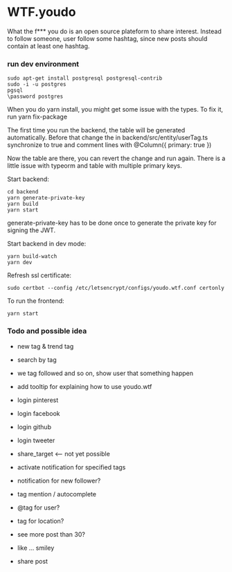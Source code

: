 # WTF.youdo

What the f*** you do is an open source plateform to share interest. Instead to follow someone, user follow some hashtag, since new posts should contain at least one hashtag.

### run dev environment

```
sudo apt-get install postgresql postgresql-contrib
sudo -i -u postgres
pgsql
\password postgres
```

When you do yarn install, you might get some issue with the types. To fix it, run yarn fix-package

The first time you run the backend, the table will be generated automatically. Before that change the in backend/src/entity/userTag.ts synchronize to true and comment lines with @Column({ primary: true })

Now the table are there, you can revert the change and run again. There is a little issue with typeorm and table with multiple primary keys.


Start backend:

```
cd backend
yarn generate-private-key
yarn build
yarn start
```

generate-private-key has to be done once to generate the private key for signing the JWT.

Start backend in dev mode:

```
yarn build-watch
yarn dev
```

Refresh ssl certificate:

```
sudo certbot --config /etc/letsencrypt/configs/youdo.wtf.conf certonly
```

To run the frontend:

```
yarn start
```

### Todo and possible idea

- new tag & trend tag
- search by tag

- we tag followed and so on, show user that something happen
- add tooltip for explaining how to use youdo.wtf

- login pinterest
- login facebook
- login github
- login tweeter

- share_target <-- not yet possible
- activate notification for specified tags
- notification for new follower?

- tag mention / autocomplete
- @tag for user?
- tag for location?

- see more post than 30?

- like ... smiley
- share post

